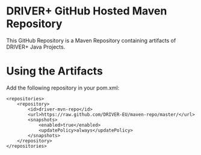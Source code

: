 # DRIVER+ GitHub Hosted Maven Repository

This GitHub Repository is a Maven Repository containing artifacts of DRIVER+ Java Projects.

# Using the Artifacts

Add the following repository in your pom.xml:

```
<repositories>
    <repository>
        <id>driver-mvn-repo</id>
        <url>https://raw.github.com/DRIVER-EU/maven-repo/master/</url>
        <snapshots>
            <enabled>true</enabled>
            <updatePolicy>always</updatePolicy>
        </snapshots>
    </repository>
</repositories>
```
